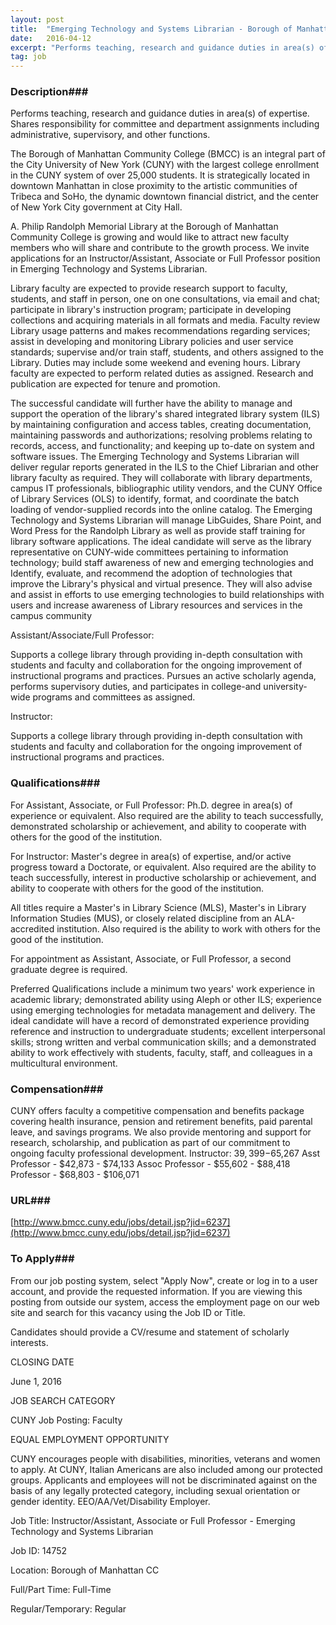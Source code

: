 ```yaml
---
layout: post
title:  "Emerging Technology and Systems Librarian - Borough of Manhattan Community College"
date:   2016-04-12
excerpt: "Performs teaching, research and guidance duties in area(s) of expertise. Shares responsibility for committee and department assignments including administrative, supervisory, and other functions. The Borough of Manhattan Community College (BMCC) is an integral part of the City University of New York (CUNY) with the largest college enrollment in the CUNY..."
tag: job
---
```


### Description###

Performs teaching, research and guidance duties in area(s) of expertise. Shares responsibility for committee and department assignments including administrative, supervisory, and other functions.

The Borough of Manhattan Community College (BMCC) is an integral part of the City University of New York (CUNY) with the largest college enrollment in the CUNY system of over 25,000 students. It is strategically located in downtown Manhattan in close proximity to the artistic communities of Tribeca and SoHo, the dynamic downtown financial district, and the center of New York City government at City Hall.

A. Philip Randolph Memorial Library at the Borough of Manhattan Community College is growing and would like to attract new faculty members who will share and contribute to the growth process. We invite applications for an Instructor/Assistant, Associate or Full Professor position in Emerging Technology and Systems Librarian.

Library faculty are expected to provide research support to faculty, students, and staff in person, one on one consultations, via email and chat; participate in library's instruction program; participate in developing collections and acquiring materials in all formats and media. Faculty review Library usage patterns and makes recommendations regarding services; assist in developing and monitoring Library policies and user service standards; supervise and/or train staff, students, and others assigned to the Library. Duties may include some weekend and evening hours. Library faculty are expected to perform related duties as assigned. Research and publication are expected for tenure and promotion.

The successful candidate will further have the ability to manage and support the operation of the library's shared integrated library system (ILS) by maintaining configuration and access tables, creating documentation, maintaining passwords and authorizations; resolving problems relating to records, access, and functionality; and keeping up to-date on system and software issues. The Emerging Technology and Systems Librarian will deliver regular reports generated in the ILS to the Chief Librarian and other library faculty as required. They will collaborate with library departments, campus IT professionals, bibliographic utility vendors, and the CUNY Office of Library Services (OLS) to identify, format, and coordinate the batch loading of vendor-supplied records into the online catalog. The Emerging Technology and Systems Librarian will manage LibGuides, Share Point, and Word Press for the Randolph Library as well as provide staff training for library software applications. The ideal candidate will serve as the library representative on CUNY-wide committees pertaining to information technology; build staff awareness of new and emerging technologies and Identify, evaluate, and recommend the adoption of technologies that improve the Library's physical and virtual presence. They will also advise and assist in efforts to use emerging technologies to build relationships with users and increase awareness of Library resources and services in the campus community

Assistant/Associate/Full Professor:

Supports a college library through providing in-depth consultation with students and faculty and collaboration for the ongoing improvement of instructional programs and practices. Pursues an active scholarly agenda, performs supervisory duties, and participates in college-and university-wide programs and committees as assigned.

Instructor:

Supports a college library through providing in-depth consultation with students and faculty and collaboration for the ongoing improvement of instructional programs and practices.




### Qualifications###

For Assistant, Associate, or Full Professor: Ph.D. degree in area(s) of experience or equivalent. Also required are the ability to teach successfully, demonstrated scholarship or achievement, and ability to cooperate with others for the good of the institution.

For Instructor: Master's degree in area(s) of expertise, and/or active progress toward a Doctorate, or equivalent. Also required are the ability to teach successfully, interest in productive scholarship or achievement, and ability to cooperate with others for the good of the institution.

All titles require a Master's in Library Science (MLS), Master's in Library Information Studies (MUS), or closely related discipline from an ALA-accredited institution. Also required is the ability to work with others for the good of the institution.

For appointment as Assistant, Associate, or Full Professor, a second graduate degree is required.

Preferred Qualifications include a minimum two years' work experience in academic library; demonstrated ability using Aleph or other ILS; experience using emerging technologies for metadata management and delivery. The ideal candidate will have a record of demonstrated experience providing reference and instruction to undergraduate students; excellent interpersonal skills; strong written and verbal communication skills; and a demonstrated ability to work effectively with students, faculty, staff, and colleagues in a multicultural environment.


### Compensation###

CUNY offers faculty a competitive compensation and benefits package covering health insurance, pension and retirement benefits, paid parental leave, and savings programs. We also provide mentoring and support for research, scholarship, and publication as part of our commitment to ongoing faculty professional development.  Instructor: $39,399-$65,267 Asst Professor - $42,873 - $74,133 Assoc Professor - $55,602 - $88,418 Professor - $68,803 - $106,071




### URL###

[http://www.bmcc.cuny.edu/jobs/detail.jsp?jid=6237](http://www.bmcc.cuny.edu/jobs/detail.jsp?jid=6237)

### To Apply###

From our job posting system, select "Apply Now", create or log in to a user account, and provide the requested information. If you are viewing this posting from outside our system, access the employment page on our web site and search for this vacancy using the Job ID or Title.

Candidates should provide a CV/resume and statement of scholarly interests.

CLOSING DATE

June 1, 2016

JOB SEARCH CATEGORY

CUNY Job Posting: Faculty

EQUAL EMPLOYMENT OPPORTUNITY

CUNY encourages people with disabilities, minorities, veterans and women to apply. At CUNY, Italian Americans are also included among our protected groups. Applicants and employees will not be discriminated against on the basis of any legally protected category, including sexual orientation or gender identity. EEO/AA/Vet/Disability Employer.

Job Title: Instructor/Assistant, Associate or Full Professor - Emerging Technology and Systems Librarian

Job ID: 14752

Location: Borough of Manhattan CC

Full/Part Time: Full-Time

Regular/Temporary: Regular






